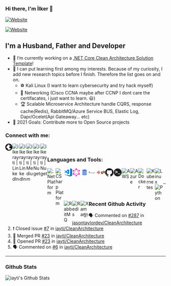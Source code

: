 ### Hi there, I'm İlker 👋

[![Website](https://img.shields.io/website?label=ilkerayti.com&style=for-the-badge&url=https%3A%2F%2Filkerayti.com)](https://ilkerayti.com)

[![Website](https://img.shields.io/website?label=blog.ilkerayti.com&style=for-the-badge&url=https%3A%2F%2Filkerayti.com)](https://blog.ilkerayti.com)

## I'm a Husband, Father and Developer

* 🔭 I’m currently working on a [.NET Core Clean Architecture Solution Template][clean]!
* 🌱 I can put learning first among my interests. Because of my curiosity, I add new research topics before I finish. Therefore the list goes on and on.
  * ⚽ Kali Linux (I want to learn cybersecurity and try hack myself)
  * 🎯 Networking (Cisco CCNA maybe after CCNP I dont care the certifacates, i just want to learn. 😃)
  * 🏆 Scalable Microservice Architecture handle CQRS, response cache(Redis), RabbitMQ/Azure Service BUS, Elastic Log, Dapr/Ocelet(Api Gateaway... etc)
* 🥅 2021 Goals: Contribute more to Open Source projects


### Connect with me:

[<img align="left" alt="ilkerayti.com" width="22px" src="https://raw.githubusercontent.com/iconic/open-iconic/master/svg/globe.svg" />][website]
[<img align="left" alt="ilkerayti | LinkedIn" width="22px" src="https://cdn.jsdelivr.net/npm/simple-icons@v3/icons/linkedin.svg" />][linkedin]
[<img align="left" alt="ilkerayti | LinkedIn" width="22px" src="https://cdn.jsdelivr.net/npm/simple-icons@v3/icons/hashnode.svg" />][hashnode]
[<img align="left" alt="ilkerayti | Medium" width="22px" src="https://cdn.jsdelivr.net/npm/simple-icons@3/icons/medium.svg" />][medium]
[<img align="left" alt="ilkerayti | Nuget" width="22px" src="https://cdn.jsdelivr.net/npm/simple-icons@3/icons/nuget.svg" />][nuget]
[<img align="left" alt="ilkerayti | Nuget" width="22px" src="https://cdn.jsdelivr.net/npm/simple-icons@3/icons/twitter.svg" />][twitter]

<br />

### Languages and Tools:

[<img align="left" alt=".Net Platform" width="26px" src="https://avatars2.githubusercontent.com/u/9141961?s=200&v=4" />][.net]
[<img align="left" alt="CSharp Platform" width="26px" src="https://devicons.github.io/devicon/devicon.git/icons/csharp/csharp-original.svg" />][csharp]
[<img align="left" alt="Visual Studio" width="26px" src="https://raw.githubusercontent.com/github/explore/80688e429a7d4ef2fca1e82350fe8e3517d3494d/topics/visual-studio-code/visual-studio-code.png" />][vs]
[<img align="left" alt="GraphQL" width="26px" src="https://raw.githubusercontent.com/github/explore/80688e429a7d4ef2fca1e82350fe8e3517d3494d/topics/graphql/graphql.png" />][graphQL]
[<img align="left" alt="SQL" width="26px" src="https://raw.githubusercontent.com/github/explore/80688e429a7d4ef2fca1e82350fe8e3517d3494d/topics/sql/sql.png" />][sql]
[<img align="left" alt="MongoDB" width="26px" src="https://raw.githubusercontent.com/github/explore/80688e429a7d4ef2fca1e82350fe8e3517d3494d/topics/mongodb/mongodb.png" />][mongodb]
[<img align="left" alt="Git" width="26px" src="https://raw.githubusercontent.com/github/explore/80688e429a7d4ef2fca1e82350fe8e3517d3494d/topics/git/git.png" />][git]
[<img align="left" alt="GitHub" width="26px" src="https://raw.githubusercontent.com/github/explore/78df643247d429f6cc873026c0622819ad797942/topics/github/github.png" />][github]
[<img align="left" alt="Terminal" width="26px" src="https://raw.githubusercontent.com/github/explore/80688e429a7d4ef2fca1e82350fe8e3517d3494d/topics/terminal/terminal.png" />][terminal]
[<img align="left" alt="AWS" width="26px" src="https://devicons.github.io/devicon/devicon.git/icons/amazonwebservices/amazonwebservices-original-wordmark.svg" />][aws]
[<img align="left" alt="Azure" width="26px" src="https://www.vectorlogo.zone/logos/microsoft_azure/microsoft_azure-icon.svg" />][azure]
[<img align="left" alt="Docker" width="26px" src="https://devicons.github.io/devicon/devicon.git/icons/docker/docker-original-wordmark.svg" />][docker]
[<img align="left" alt="Kubernetes" width="26px" src="https://www.vectorlogo.zone/logos/kubernetes/kubernetes-icon.svg" />][kubernetes]
[<img align="left" alt="Linux" width="26px" src="https://devicons.github.io/devicon/devicon.git/icons/linux/linux-original.svg" />][linux]
[<img align="left" alt="Python" width="26px" src="https://devicons.github.io/devicon/devicon.git/icons/python/python-original.svg" />][python]
[<img align="left" alt="RabbitMQ" width="26px" src="https://www.vectorlogo.zone/logos/rabbitmq/rabbitmq-icon.svg" />][rabbit]
[<img align="left" alt="Redis" width="26px" src="https://devicons.github.io/devicon/devicon.git/icons/redis/redis-original-wordmark.svg" />][redis]
[<img align="left" alt="Xamarin" width="26px" src="https://raw.githubusercontent.com/detain/svg-logos/780f25886640cef088af994181646db2f6b1a3f8/svg/xamarin.svg" />][xamarin]

<br />
<br />

---

### Recent Github Activity
<!--START_SECTION:activity-->
1. 🗣 Commented on [#287](https://github.com/jasontaylordev/CleanArchitecture/issues/287) in [jasontaylordev/CleanArchitecture](https://github.com/jasontaylordev/CleanArchitecture)
2. ❗️ Closed issue [#7](https://github.com/iayti/CleanArchitecture/issues/7) in [iayti/CleanArchitecture](https://github.com/iayti/CleanArchitecture)
3. 🎉 Merged PR [#23](https://github.com/iayti/CleanArchitecture/pull/23) in [iayti/CleanArchitecture](https://github.com/iayti/CleanArchitecture)
4. 💪 Opened PR [#23](https://github.com/iayti/CleanArchitecture/pull/23) in [iayti/CleanArchitecture](https://github.com/iayti/CleanArchitecture)
5. 🗣 Commented on [#6](https://github.com/iayti/CleanArchitecture/issues/6) in [iayti/CleanArchitecture](https://github.com/iayti/CleanArchitecture)
<!--END_SECTION:activity-->

---

### Github Stats
<img align="left" alt="iayti's Github Stats" src="https://github-readme-stats.vercel.app/api?username=iayti&show_icons=true&hide_border=true&theme=radical" />


[clean]: https://github.com/iayti/CleanArchitecture
[website]: https://ilkerayti.com
[linkedin]: https://www.linkedin.com/in/ilkerayti
[hashnode]: https://hashnode.com/@ilkerayti
[medium]: https://medium.com/@ilkerayti
[nuget]: https://www.nuget.org/profiles/ilkerayti
[twitter]: https://twitter.com/ilkerayti
[vs]: https://visualstudio.microsoft.com/
[.net]: https://github.com/dotnet
[github]: https://github.com/iayti/iayti
[graphQL]: https://graphql.org/
[sql]: https://www.microsoft.com/tr-tr/sql-server/sql-server-downloads
[mongodb]: https://www.mongodb.com
[git]: https://git-scm.com
[terminal]: https://github.com/microsoft/terminal
[aws]: https://aws.amazon.com
[azure]: https://azure.microsoft.com
[csharp]: https://docs.microsoft.com/en-us/dotnet/csharp/
[docker]: https://www.docker.com/
[kubernetes]: https://kubernetes.io/
[linux]: https://ubuntu.com/wsl
[python]: https://www.python.org/
[rabbit]: https://www.rabbitmq.com/
[redis]: https://redis.io/
[xamarin]: https://dotnet.microsoft.com/apps/xamarin
